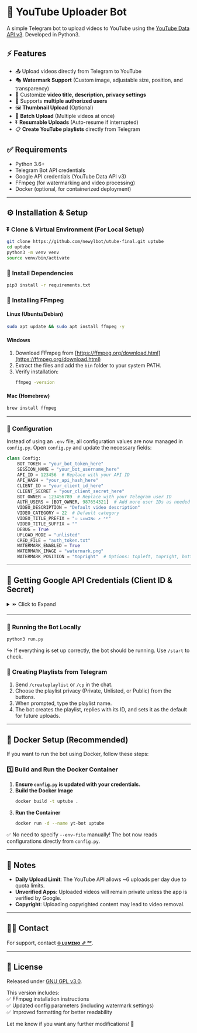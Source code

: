 # 🚀 **YouTube Uploader Bot**  

A simple Telegram bot to upload videos to YouTube using the [YouTube Data API v3](https://developers.google.com/youtube/v3/). Developed in Python3.  

## ⚡ **Features**  

- 📤 Upload videos directly from Telegram to YouTube  
- 🎭 **Watermark Support** (Custom image, adjustable size, position, and transparency)  
- 📝 Customize **video title, description, privacy settings**  
- 🔗 Supports **multiple authorized users**  
- 🖼️ **Thumbnail Upload** (Optional)  
- 📂 **Batch Upload** (Multiple videos at once)
- ⏬ **Resumable Uploads** (Auto-resume if interrupted)
- 📋 **Create YouTube playlists** directly from Telegram

## ✅ **Requirements**  

- Python 3.6+  
- Telegram Bot API credentials  
- Google API credentials (YouTube Data API v3)  
- FFmpeg (for watermarking and video processing)  
- Docker (optional, for containerized deployment)  

---

## ⚙️ **Installation & Setup**  

### ⏬ **Clone & Virtual Environment (For Local Setup)**  

```bash
git clone https://github.com/newylbot/utube-final.git uptube  
cd uptube  
python3 -m venv venv  
source venv/bin/activate  
```  

### 📌 **Install Dependencies**  

```bash
pip3 install -r requirements.txt  
```  

### 🔹 **Installing FFmpeg**  

#### **Linux (Ubuntu/Debian)**  
```bash
sudo apt update && sudo apt install ffmpeg -y
```  

#### **Windows**  
1. Download FFmpeg from [https://ffmpeg.org/download.html](https://ffmpeg.org/download.html)  
2. Extract the files and add the `bin` folder to your system PATH.  
3. Verify installation:  
   ```bash
   ffmpeg -version
   ```  

#### **Mac (Homebrew)**  
```bash
brew install ffmpeg
```  

---

### 📌 **Configuration**  

Instead of using an `.env` file, all configuration values are now managed in `config.py`. Open `config.py` and update the necessary fields:  

```python
class Config:
    BOT_TOKEN = "your_bot_token_here"
    SESSION_NAME = "your_bot_username_here"
    API_ID = 123456  # Replace with your API ID
    API_HASH = "your_api_hash_here"
    CLIENT_ID = "your_client_id_here"
    CLIENT_SECRET = "your_client_secret_here"
    BOT_OWNER = 123456789  # Replace with your Telegram user ID
    AUTH_USERS = [BOT_OWNER, 987654321]  # Add more user IDs as needed
    VIDEO_DESCRIPTION = "Default video description"
    VIDEO_CATEGORY = 22  # Default category
    VIDEO_TITLE_PREFIX = "๏ ʟᴜᴍɪɴᴏ ⇗ ˣᵖ"
    VIDEO_TITLE_SUFFIX = ""
    DEBUG = True
    UPLOAD_MODE = "unlisted"
    CRED_FILE = "auth_token.txt"
    WATERMARK_ENABLED = True
    WATERMARK_IMAGE = "watermark.png"
    WATERMARK_POSITION = "topright"  # Options: topleft, topright, bottomleft, bottomright
```  

---

## 🔗 **Getting Google API Credentials (Client ID & Secret)**  

<details>
<summary>⏩ Click to Expand</summary>

To use the YouTube Data API, you need Google API credentials:  

1. **Go to the Google Cloud Console**: [GCP Cloud Console](https://console.developers.google.com)  
2. **Create a new project** (or select an existing one).  
3. **Enable the YouTube Data API v3**:  
   - Go to `APIs & Services` > `Library` > Search for `YouTube Data API v3`  
   - Click `Enable`  
4. **Create OAuth 2.0 Credentials**:  
   - Go to `APIs & Services` > `Credentials`  
   - Click `Create Credentials` > `OAuth Client ID`  
   - Choose `Application Type: Web Application`  
   - Set `Authorized Redirect URIs` to `http://localhost`  
   - Click `Create`  
5. **Copy your `Client ID` and `Client Secret`** and add them to `config.py`.  

</details>  

---

### 🤖 **Running the Bot Locally**  

```bash
python3 run.py
```

↪️ If everything is set up correctly, the bot should be running. Use `/start` to check.

### 🎵 **Creating Playlists from Telegram**

1. Send `/createplaylist` or `/cp` in the chat.
2. Choose the playlist privacy (Private, Unlisted, or Public) from the buttons.
3. When prompted, type the playlist name.
4. The bot creates the playlist, replies with its ID, and sets it as the default for future uploads.

---

## 💪 **Docker Setup (Recommended)**  

If you want to run the bot using Docker, follow these steps:  

### **1️⃣ Build and Run the Docker Container**  

1. **Ensure `config.py` is updated with your credentials.**  
2. **Build the Docker Image**  
   ```bash
   docker build -t uptube .
   ```  
3. **Run the Container**  
   ```bash
   docker run -d --name yt-bot uptube
   ```  

✅ No need to specify `--env-file` manually! The bot now reads configurations directly from `config.py`.  

---

## 🔔 **Notes**  

- **Daily Upload Limit**: The YouTube API allows ~6 uploads per day due to quota limits.  
- **Unverified Apps**: Uploaded videos will remain private unless the app is verified by Google.  
- **Copyright**: Uploading copyrighted content may lead to video removal.  

---

## 🤙🏻 **Contact**  

For support, contact **[๏ ʟᴜᴍɪɴᴏ ⇗ ˣᵖ](https://telegram.dog/itz_lumino)**.  

---

## 🧪 **License**  

Released under [GNU GPL v3.0](LICENSE).

This version includes:  
✅ FFmpeg installation instructions  
✅ Updated config parameters (including watermark settings)  
✅ Improved formatting for better readability  

Let me know if you want any further modifications! 🚀
